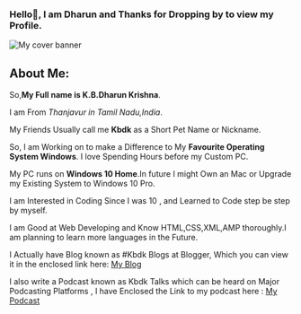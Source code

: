 ### Hello👋, I am Dharun and Thanks for Dropping by to view my Profile. 

<!--
**kbdharun/kbdharun** is a ✨ _special_ ✨ repository because its `README.md` (this file) appears on your GitHub profile.
Here are some ideas to get you started:

- 🔭 I’m currently working on ...
- 🌱 I’m currently learning ...
- 👯 I’m looking to collaborate on ...
- 🤔 I’m looking for help with ...
- 💬 Ask me about ...
- 📫 How to reach me: ...
- 😄 Pronouns: ...
- ⚡ Fun fact: ...
-->

<img draggable=”false” src="https://github.com/kbdharun/kbdharun/blob/main/Cover_Banner.png?raw=true" alt="My cover banner">

<h2><b>About Me:</b></h2>
So,<b>My Full name is K.B.Dharun Krishna</b>. <br>

I am From _Thanjavur in Tamil Nadu,India_.<br>

My Friends Usually call me **Kbdk** as a Short Pet Name or Nickname.<br>

So, I am Working on to make a Difference to My **Favourite Operating System Windows**. I love Spending Hours before my Custom PC. <br>

My PC runs on <b>Windows 10 Home</b>.In future I might Own an Mac or Upgrade my Existing System to Windows 10 Pro.<br>

I am Interested in Coding Since I was 10 , and Learned to Code step be step by myself.<br>

I am Good at Web Developing and Know HTML,CSS,XML,AMP thoroughly.I am planning to learn more languages in the Future.<br>

I Actually have Blog known as #Kbdk Blogs at Blogger, Which you can view it in the enclosed link here:  <a href="https://kbdkblogs.blogspot.com">My Blog</a><br>

I also write a Podcast known as Kbdk Talks which can be heard on Major Podcasting Platforms , I have Enclosed the Link to my podcast here : <a href="https://anchor.fm/kbdharun-krishna">My Podcast</a>



